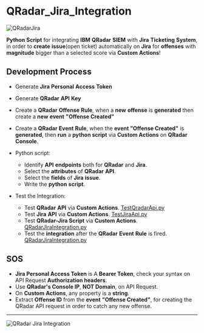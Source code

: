 # QRadar_Jira_Integration
![QRadarJira](https://github.com/Mpak1996/QRadar_Jira_Integration/assets/51766689/4a5ad030-a2eb-4cf9-a2a0-7965e66d0ace)


**Python** **Script** for integrating **IBM** **QRadar** **SIEM** with **Jira** **Ticketing** **System**, in order to **create** **issue**(open ticket) automatically on **Jira** for **offenses** with **magnitude** bigger than a selected score via **Custom** **Actions**!

## Development Process

* Generate **Jira** **Personal** **Access** **Token**
* Generate **QRadar** **API** **Key**
* Create a **QRadar** **Offense** **Rule**, when a **new** **offense** is **generated** then create a **new** **event** **"Offense Created"**
* Create a **QRadar** **Event** **Rule**, when the **event "Offense Created"** is **generated**, then **run** a **python script** via **Custom Actions** on **QRadar** **Console**.
* Python script:
  
    * Identify **API** **endpoints** both for **QRadar** and **Jira**.
	* Select the **attributes** of **QRadar** **API**.
 	* Select the **fields** of **Jira** **issue**. 	
	* Write the **python** **script**.
* Test the Integration:
  
    * Test **QRadar** **API** via **Custom Actions**.  [TestQradarApi.py](https://github.com/Mpak1996/QRadar_Jira_Integration/blob/main/TestQradarApi.py)
  	* Test **Jira** **API** via **Custom Actions**. [TestJiraApi.py](https://github.com/Mpak1996/QRadar_Jira_Integration/blob/main/TestJiraApi.py)
  	* Test **QRadar-Jira Script** via **Custom Actions**. [QRadarJiraIntegration.py](https://github.com/Mpak1996/QRadar_Jira_Integration/blob/main/QRadarJiraIntegration.py)
  	* Test the **integration** after the **QRadar** **Event** **Rule** is fired. [QRadarJiraIntegration.py](https://github.com/Mpak1996/QRadar_Jira_Integration/blob/main/QRadarJiraIntegration.py)
 
## **SOS**

  * **Jira Personal Access Token** is A **Bearer Token**, check your syntax on API Request **Authorization headers**.
  * Use **QRadar's Console IP**, **NOT Domain**, on API Request.
  * On **Custom** **Actions**, any property is a **string**.
  * Extract **Offense ID** from the **event** **"Offense Created"**, for creating the QRadar API request in order to catch any new offense.
---



![QRadar Jira Integration](https://github.com/Mpak1996/QRadar_Jira_Integration/assets/51766689/4f976aa1-37d1-4b22-9546-bc398ff01eef)
